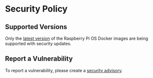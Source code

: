 # Security Policy

## Supported Versions

Only the [latest version](https://github.com/vascoguita/raspios-docker/tags)
of the Raspberry Pi OS Docker images are being supported with security updates.

## Report a Vulnerability

To report a vulnerability, please create a
[security advisory](https://github.com/vascoguita/raspios-docker/security/advisories).
